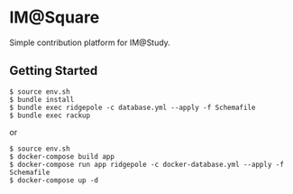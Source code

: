 IM@Square
=====

Simple contribution platform for IM@Study.

## Getting Started

```
$ source env.sh
$ bundle install
$ bundle exec ridgepole -c database.yml --apply -f Schemafile
$ bundle exec rackup
```

or

```
$ source env.sh
$ docker-compose build app
$ docker-compose run app ridgepole -c docker-database.yml --apply -f Schemafile
$ docker-compose up -d
```
